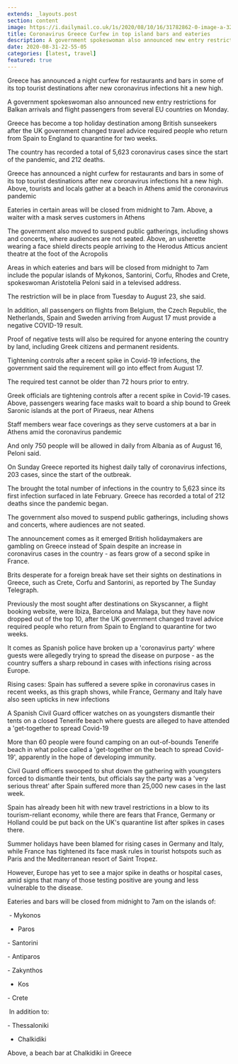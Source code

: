 ```yaml
---
extends: _layouts.post
section: content
image: https://i.dailymail.co.uk/1s/2020/08/10/16/31782862-0-image-a-32_1597074245798.jpg 
title: Coronavirus Greece Curfew in top island bars and eateries 
description: A government spokeswoman also announced new entry restrictions for Balkan arrivals and flight passengers from several EU countries on Monday. 
date: 2020-08-31-22-55-05 
categories: [latest, travel] 
featured: true 
--- 
```

Greece has announced a night curfew for restaurants and bars in some of its top tourist destinations after new coronavirus infections hit a new high.

A government spokeswoman also announced new entry restrictions for Balkan arrivals and flight passengers from several EU countries on Monday.

Greece has become a top holiday destination among British sunseekers after the UK government changed travel advice required people who return from Spain to England to quarantine for two weeks. 

The country has recorded a total of 5,623 coronavirus cases since the start of the pandemic, and 212 deaths.  

Greece has announced a night curfew for restaurants and bars in some of its top tourist destinations after new coronavirus infections hit a new high. Above, tourists and locals gather at a beach in Athens amid the coronavirus pandemic

Eateries in certain areas will be closed from midnight to 7am. Above, a waiter with a mask serves customers in Athens 

The government also moved to suspend public gatherings, including shows and concerts, where audiences are not seated. Above, an usherette wearing a face shield directs people arriving to the Herodus Atticus ancient theatre at the foot of the Acropolis

Areas in which eateries and bars will be closed from midnight to 7am include the popular islands of Mykonos, Santorini, Corfu, Rhodes and Crete, spokeswoman Aristotelia Peloni said in a televised address.

The restriction will be in place from Tuesday to August 23, she said.

In addition, all passengers on flights from Belgium, the Czech Republic, the Netherlands, Spain and Sweden arriving from August 17 must provide a negative COVID-19 result.

Proof of negative tests will also be required for anyone entering the country by land, including Greek citizens and permanent residents. 

Tightening controls after a recent spike in Covid-19 infections, the government said the requirement will go into effect from August 17. 

The required test cannot be older than 72 hours prior to entry. 

Greek officials are tightening controls after a recent spike in Covid-19 cases. Above, passengers wearing face masks wait to board a ship bound to Greek Saronic islands at the port of Piraeus, near Athens

Staff members wear face coverings as they serve customers at a bar in Athens amid the coronavirus pandemic 

And only 750 people will be allowed in daily from Albania as of August 16, Peloni said.

On Sunday Greece reported its highest daily tally of coronavirus infections, 203 cases, since the start of the outbreak.

The brought the total number of infections in the country to 5,623 since its first infection surfaced in late February. Greece has recorded a total of 212 deaths since the pandemic began. 

The government also moved to suspend public gatherings, including shows and concerts, where audiences are not seated.

The announcement comes as it emerged British holidaymakers are gambling on Greece instead of Spain despite an increase in coronavirus cases in the country - as fears grow of a second spike in France.

Brits desperate for a foreign break have set their sights on destinations in Greece, such as Crete, Corfu and Santorini, as reported by The Sunday Telegraph. 

Previously the most sought after destinations on Skyscanner, a flight booking website, were Ibiza, Barcelona and Malaga, but they have now dropped out of the top 10, after the UK government changed travel advice required people who return from Spain to England to quarantine for two weeks.

It comes as Spanish police have broken up a 'coronavirus party' where guests were allegedly trying to spread the disease on purpose - as the country suffers a sharp rebound in cases with infections rising across Europe. 

Rising cases: Spain has suffered a severe spike in coronavirus cases in recent weeks, as this graph shows, while France, Germany and Italy have also seen upticks in new infections 

A Spanish Civil Guard officer watches on as youngsters dismantle their tents on a closed Tenerife beach where guests are alleged to have attended a 'get-together to spread Covid-19 

More than 60 people were found camping on an out-of-bounds Tenerife beach in what police called a 'get-together on the beach to spread Covid-19', apparently in the hope of developing immunity. 

Civil Guard officers swooped to shut down the gathering with youngsters forced to dismantle their tents, but officials say the party was a 'very serious threat' after Spain suffered more than 25,000 new cases in the last week. 

Spain has already been hit with new travel restrictions in a blow to its tourism-reliant economy, while there are fears that France, Germany or Holland could be put back on the UK's quarantine list after spikes in cases there.    

Summer holidays have been blamed for rising cases in Germany and Italy, while France has tightened its face mask rules in tourist hotspots such as Paris and the Mediterranean resort of Saint Tropez. 

However, Europe has yet to see a major spike in deaths or hospital cases, amid signs that many of those testing positive are young and less vulnerable to the disease.  

Eateries and bars will be closed from midnight to 7am on the islands of:   

 - Mykonos

- Paros

- Santorini

- Antiparos

- Zakynthos

- Kos 

- Crete

 In addition to: 

- Thessaloniki

- Chalkidiki 

Above, a beach bar at Chalkidiki in Greece

 




